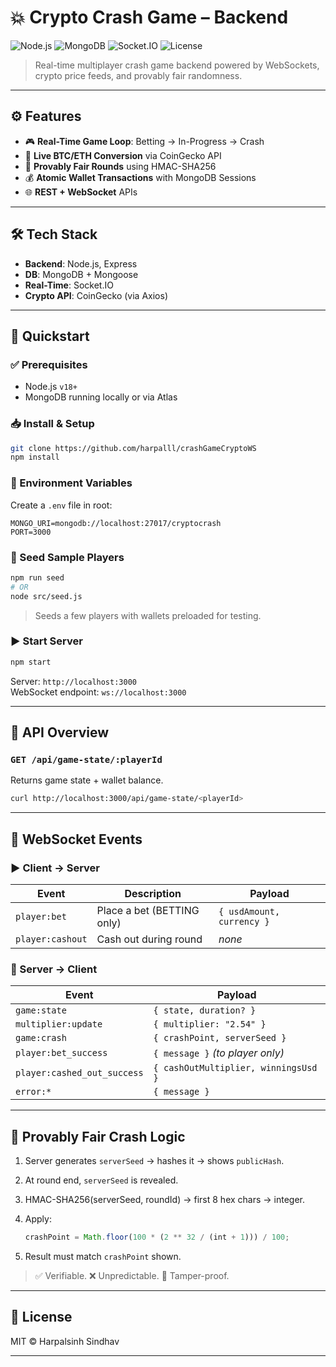 # 💥 Crypto Crash Game – Backend

![Node.js](https://img.shields.io/badge/Node.js-18.x-green?logo=node.js)
![MongoDB](https://img.shields.io/badge/MongoDB-Mongoose-brightgreen?logo=mongodb)
![Socket.IO](https://img.shields.io/badge/WebSockets-Socket.IO-purple?logo=socket.io)
![License](https://img.shields.io/badge/license-MIT-blue)

> Real-time multiplayer crash game backend powered by WebSockets, crypto price feeds, and provably fair randomness.

---

## ⚙️ Features

- 🎮 **Real-Time Game Loop**: Betting → In-Progress → Crash
- 💱 **Live BTC/ETH Conversion** via CoinGecko API
- 🔐 **Provably Fair Rounds** using HMAC-SHA256
- 💰 **Atomic Wallet Transactions** with MongoDB Sessions
- 🌐 **REST + WebSocket** APIs

---

## 🛠 Tech Stack

- **Backend**: Node.js, Express
- **DB**: MongoDB + Mongoose
- **Real-Time**: Socket.IO
- **Crypto API**: CoinGecko (via Axios)

---

## 🚀 Quickstart

### ✅ Prerequisites

- Node.js `v18+`
- MongoDB running locally or via Atlas

### 📥 Install & Setup

```bash
git clone https://github.com/harpalll/crashGameCryptoWS
npm install
```

### 🔐 Environment Variables

Create a `.env` file in root:

```env
MONGO_URI=mongodb://localhost:27017/cryptocrash
PORT=3000
```

### 🧪 Seed Sample Players

```bash
npm run seed
# OR
node src/seed.js
```

> Seeds a few players with wallets preloaded for testing.

### ▶️ Start Server

```bash
npm start
```

Server: `http://localhost:3000`  
WebSocket endpoint: `ws://localhost:3000`

---

## 📡 API Overview

### `GET /api/game-state/:playerId`

Returns game state + wallet balance.

```bash
curl http://localhost:3000/api/game-state/<playerId>
```

---

## 🔌 WebSocket Events

### ▶️ Client → Server

| Event            | Description                | Payload                   |
| ---------------- | -------------------------- | ------------------------- |
| `player:bet`     | Place a bet (BETTING only) | `{ usdAmount, currency }` |
| `player:cashout` | Cash out during round      | _none_                    |

### 📡 Server → Client

| Event                       | Payload                              |
| --------------------------- | ------------------------------------ |
| `game:state`                | `{ state, duration? }`               |
| `multiplier:update`         | `{ multiplier: "2.54" }`             |
| `game:crash`                | `{ crashPoint, serverSeed }`         |
| `player:bet_success`        | `{ message }` _(to player only)_     |
| `player:cashed_out_success` | `{ cashOutMultiplier, winningsUsd }` |
| `error:*`                   | `{ message }`                        |

---

## 🎲 Provably Fair Crash Logic

1. Server generates `serverSeed` → hashes it → shows `publicHash`.
2. At round end, `serverSeed` is revealed.
3. HMAC-SHA256(serverSeed, roundId) → first 8 hex chars → integer.
4. Apply:

   ```js
   crashPoint = Math.floor(100 * (2 ** 32 / (int + 1))) / 100;
   ```

5. Result must match `crashPoint` shown.

> ✅ Verifiable. ❌ Unpredictable. 🎯 Tamper-proof.

---

## 🧾 License

MIT © Harpalsinh Sindhav

---
